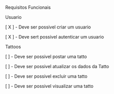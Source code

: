 Requisitos Funcionais

Usuario

[ X ] - Deve ser possivel criar um usuario

[ X ] - Deve sert possivel autenticar um usuario

Tattoos

[ ] - Deve ser possivel postar uma tatto

[ ] - Deve ser possivel atualizar os dados da Tatto

[ ] - Deve ser possivel excluir uma tatto

[ ] - Deve ser possivel visualizar uma tatto